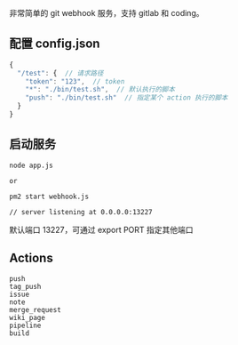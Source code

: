 非常简单的 git webhook 服务，支持 gitlab 和 coding。

## 配置 config.json

```js
{
  "/test": {  // 请求路径
    "token": "123",  // token
    "*": "./bin/test.sh",  // 默认执行的脚本
    "push": "./bin/test.sh"  // 指定某个 action 执行的脚本
  }
}
```

## 启动服务

```
node app.js

or

pm2 start webhook.js

// server listening at 0.0.0.0:13227
```

默认端口 13227，可通过 export PORT 指定其他端口

## Actions

```
push
tag_push
issue
note
merge_request
wiki_page
pipeline
build
```
